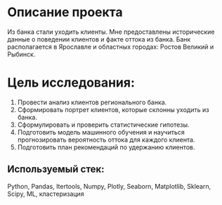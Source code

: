 # Описание проекта

Из банка стали уходить клиенты. Мне предоставлены исторические данные о поведении клиентов и факте оттока из банка. Банк располагается в Ярославле и областных городах: Ростов Великий и Рыбинск.

# Цель исследования:

1. Провести анализ клиентов регионального банка. 
2. Сформировать портрет клиентов, которые склонны уходить из банка. 
3. Сформулировать и проверить статистические гипотезы.
4. Подготовить модель машинного обучения и научиться прогнозировать вероятность оттока для каждого клиента.
5. Подготовить план рекомендаций по удержанию клиентов.

## Используемый стек: 
Python, Pandas, Itertools, Numpy, Plotly, Seaborn, Matplotlib, Sklearn, Scipy, ML, кластеризация
